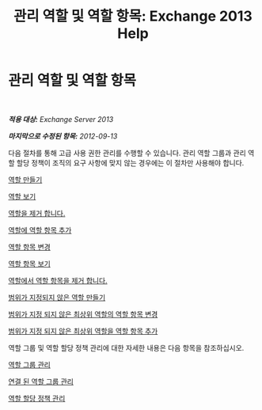 ﻿---
title: '관리 역할 및 역할 항목: Exchange 2013 Help'
TOCTitle: 관리 역할 및 역할 항목
ms:assetid: 243be502-b3d7-4bb3-8f9b-063ab7a85c02
ms:mtpsurl: https://technet.microsoft.com/ko-kr/library/Dd638097(v=EXCHG.150)
ms:contentKeyID: 50482735
ms.date: 05/22/2018
mtps_version: v=EXCHG.150
ms.translationtype: MT
---

# 관리 역할 및 역할 항목

 

_**적용 대상:** Exchange Server 2013_

_**마지막으로 수정된 항목:** 2012-09-13_

다음 절차를 통해 고급 사용 권한 관리를 수행할 수 있습니다. 관리 역할 그룹과 관리 역할 할당 정책이 조직의 요구 사항에 맞지 않는 경우에는 이 절차만 사용해야 합니다.

[역할 만들기](create-a-role-exchange-2013-help.md)

[역할 보기](view-a-role-exchange-2013-help.md)

[역할을 제거 합니다.](remove-a-role-exchange-2013-help.md)

[역할에 역할 항목 추가](add-a-role-entry-to-a-role-exchange-2013-help.md)

[역할 항목 변경](change-a-role-entry-exchange-2013-help.md)

[역할 항목 보기](view-role-entries-exchange-2013-help.md)

[역할에서 역할 항목을 제거 합니다.](remove-a-role-entry-from-a-role-exchange-2013-help.md)

[범위가 지정되지 않은 역할 만들기](create-an-unscoped-role-exchange-2013-help.md)

[범위가 지정 되지 않은 최상위 역할의 역할 항목 변경](change-a-role-entry-on-an-unscoped-top-level-role-exchange-2013-help.md)

[범위가 지정 되지 않은 최상위 역할을 역할 항목 추가](add-a-role-entry-to-an-unscoped-top-level-role-exchange-2013-help.md)

역할 그룹 및 역할 할당 정책 관리에 대한 자세한 내용은 다음 항목을 참조하십시오.

[역할 그룹 관리](manage-role-groups-exchange-2013-help.md)

[연결 된 역할 그룹 관리](manage-linked-role-groups-exchange-2013-help.md)

[역할 할당 정책 관리](manage-role-assignment-policies-exchange-2013-help.md)

